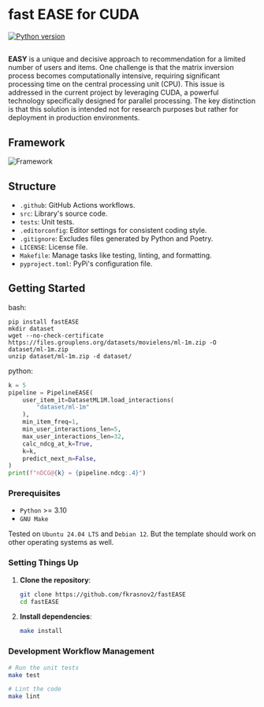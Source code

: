 # fast EASE for CUDA
[![Python version](https://img.shields.io/badge/Python-%3E=3.10-blue)](https://github.com/fkrasnov2/fastEASE)

##
**EASY** is a unique and decisive approach to recommendation for a limited number of users and items.
One challenge is that the matrix inversion process becomes computationally intensive, requiring significant processing time on the central processing unit (CPU).
This issue is addressed in the current project by leveraging CUDA, a powerful technology specifically designed for parallel processing. The key distinction is that this solution is intended not for research purposes but rather for deployment in production environments.

## Framework

![Framework](https://media.githubusercontent.com/media/fkrasnov2/fastEASE/main/fastEASEv2.png)

## Structure

- `.github`: GitHub Actions workflows.
- `src`: Library's source code.
- `tests`: Unit tests.
- `.editorconfig`: Editor settings for consistent coding style.
- `.gitignore`: Excludes files generated by Python and Poetry.
- `LICENSE`: License file.
- `Makefile`: Manage tasks like testing, linting, and formatting.
- `pyproject.toml`: PyPi's configuration file.

## Getting Started
bash:
```console
pip install fastEASE
mkdir dataset
wget --no-check-certificate https://files.grouplens.org/datasets/movielens/ml-1m.zip -O dataset/ml-1m.zip
unzip dataset/ml-1m.zip -d dataset/
```
python:
```python
k = 5
pipeline = PipelineEASE(
    user_item_it=DatasetML1M.load_interactions(
        "dataset/ml-1m"
    ),
    min_item_freq=1,
    min_user_interactions_len=5,
    max_user_interactions_len=32,
    calc_ndcg_at_k=True,
    k=k,
    predict_next_n=False,
)
print(f"nDCG@{k} = {pipeline.ndcg:.4}")

```

### Prerequisites

- `Python` >= 3.10
- `GNU Make`

Tested on `Ubuntu 24.04 LTS` and `Debian 12`. But the template should work on other operating systems as well.

### Setting Things Up

1. **Clone the repository**:

    ```sh
    git clone https://github.com/fkrasnov2/fastEASE
    cd fastEASE
    ```

2. **Install dependencies**:
    ```sh
    make install
    ```

### Development Workflow Management
```sh
# Run the unit tests
make test
```

```sh
# Lint the code
make lint
```


